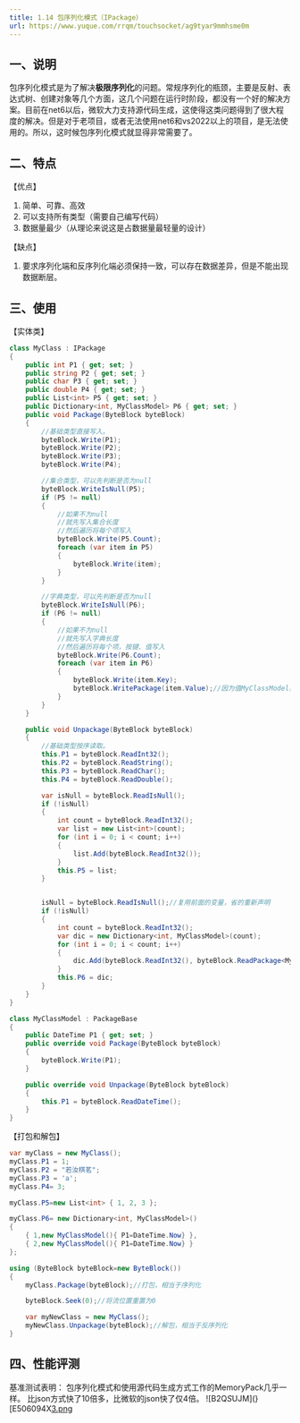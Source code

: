 ```yaml
---
title: 1.14 包序列化模式（IPackage）
url: https://www.yuque.com/rrqm/touchsocket/ag9tyar9mmhsme0m
---
```


<a name="pZGQZ"></a>

## 一、说明

包序列化模式是为了解决**极限序列化**的问题。常规序列化的瓶颈，主要是反射、表达式树、创建对象等几个方面，这几个问题在运行时阶段，都没有一个好的解决方案。目前在net6以后，微软大力支持源代码生成，这使得这类问题得到了很大程度的解决。但是对于老项目，或者无法使用net6和vs2022以上的项目，是无法使用的。所以，这时候包序列化模式就显得非常需要了。

<a name="koQZV"></a>

## 二、特点

【优点】

1. 简单、可靠、高效
2. 可以支持所有类型（需要自己编写代码）
3. 数据量最少（从理论来说这是占数据量最轻量的设计）

【缺点】

1. 要求序列化端和反序列化端必须保持一致，可以存在数据差异，但是不能出现数据断层。

<a name="fsq9L"></a>

## 三、使用

【实体类】

```csharp
class MyClass : IPackage
{
    public int P1 { get; set; }
    public string P2 { get; set; }
    public char P3 { get; set; }
    public double P4 { get; set; }
    public List<int> P5 { get; set; }
    public Dictionary<int, MyClassModel> P6 { get; set; }
    public void Package(ByteBlock byteBlock)
    {
        //基础类型直接写入。
        byteBlock.Write(P1);
        byteBlock.Write(P2);
        byteBlock.Write(P3);
        byteBlock.Write(P4);

        //集合类型，可以先判断是否为null
        byteBlock.WriteIsNull(P5);
        if (P5 != null)
        {
            //如果不为null
            //就先写入集合长度
            //然后遍历将每个项写入
            byteBlock.Write(P5.Count);
            foreach (var item in P5)
            {
                byteBlock.Write(item);
            }
        }

        //字典类型，可以先判断是否为null
        byteBlock.WriteIsNull(P6);
        if (P6 != null)
        {
            //如果不为null
            //就先写入字典长度
            //然后遍历将每个项，按键、值写入
            byteBlock.Write(P6.Count);
            foreach (var item in P6)
            {
                byteBlock.Write(item.Key);
                byteBlock.WritePackage(item.Value);//因为值MyClassModel实现了IPackage，所以可以直接写入
            }
        }
    }

    public void Unpackage(ByteBlock byteBlock)
    {
        //基础类型按序读取。
        this.P1 = byteBlock.ReadInt32();
        this.P2 = byteBlock.ReadString();
        this.P3 = byteBlock.ReadChar();
        this.P4 = byteBlock.ReadDouble();

        var isNull = byteBlock.ReadIsNull();
        if (!isNull)
        {
            int count = byteBlock.ReadInt32();
            var list = new List<int>(count);
            for (int i = 0; i < count; i++)
            {
                list.Add(byteBlock.ReadInt32());
            }
            this.P5 = list;
        }


        isNull = byteBlock.ReadIsNull();//复用前面的变量，省的重新声明
        if (!isNull)
        {
            int count = byteBlock.ReadInt32();
            var dic = new Dictionary<int, MyClassModel>(count);
            for (int i = 0; i < count; i++)
            {
                dic.Add(byteBlock.ReadInt32(), byteBlock.ReadPackage<MyClassModel>());
            }
            this.P6 = dic;
        }
    }
}

class MyClassModel : PackageBase
{
    public DateTime P1 { get; set; }
    public override void Package(ByteBlock byteBlock)
    {
        byteBlock.Write(P1);
    }

    public override void Unpackage(ByteBlock byteBlock)
    {
        this.P1 = byteBlock.ReadDateTime();
    }
}
```

【打包和解包】

```csharp
var myClass = new MyClass();
myClass.P1 = 1;
myClass.P2 = "若汝棋茗";
myClass.P3 = 'a';
myClass.P4= 3;

myClass.P5=new List<int> { 1, 2, 3 };

myClass.P6= new Dictionary<int, MyClassModel>() 
{
    { 1,new MyClassModel(){ P1=DateTime.Now} },
    { 2,new MyClassModel(){ P1=DateTime.Now} }
};

using (ByteBlock byteBlock=new ByteBlock())
{
    myClass.Package(byteBlock);//打包，相当于序列化

    byteBlock.Seek(0);//将流位置重置为0

    var myNewClass = new MyClass();
    myNewClass.Unpackage(byteBlock);//解包，相当于反序列化
}
```

<a name="ifLHP"></a>

## 四、性能评测

基准测试表明：
包序列化模式和使用源代码生成方式工作的MemoryPack几乎一样。
比json方式快了10倍多，比微软的json快了仅4倍。
!\[B2Q$S$UJM]\(}\[E506094X[3.png](https://cdn.nlark.com/yuque/0/2023/png/25438888/1672838358822-0089924f-a38f-4b23-8033-787e8e569fbb.png#averageHue=%2308110c\&clientId=u948f6ac5-3b7e-4\&crop=0\&crop=0\&crop=1\&crop=1\&from=paste\&height=138\&id=u21688d92\&margin=%5Bobject%20Object%5D\&name=B2Q%24S%24UJM%5D%28%7D%5BE506094X%5B3.png\&originHeight=275\&originWidth=1176\&originalType=binary\&ratio=1\&rotation=0\&showTitle=false\&size=124293\&status=done\&style=none\&taskId=u51605c9c-95b3-46a5-af3c-f66e344624e\&title=\&width=588)
